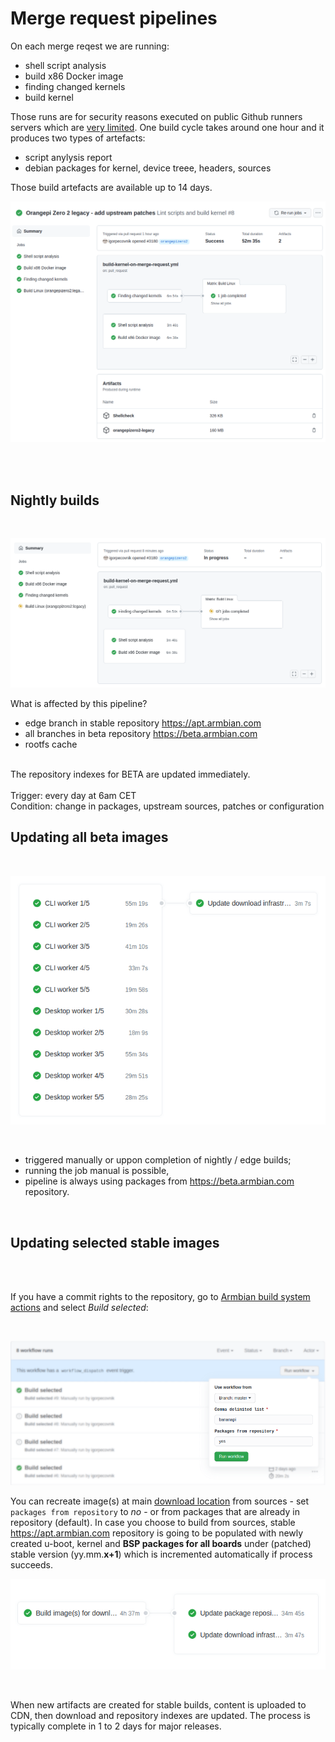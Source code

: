 # Merge request pipelines

On each merge reqest we are running:

- shell script analysis
- build x86 Docker image
- finding changed kernels
- build kernel

Those runs are for security reasons executed on public Github runners servers which are [very limited](https://docs.github.com/en/actions/using-github-hosted-runners/about-github-hosted-runners#supported-runners-and-hardware-resources). One build cycle takes around one hour and it produces two types of artefacts:

- script anylysis report
- debian packages for kernel, device treee, headers, sources

Those build artefacts are available up to 14 days.

![Build](images/mr-pipeline.png)

<br>


<br>

## Nightly builds 

<br>

![Build](images/main-pipeline.png)

What is affected by this pipeline?

- edge branch in stable repository https://apt.armbian.com
- all branches in beta repository https://beta.armbian.com
- rootfs cache
<br>
 The repository indexes for BETA are updated immediately.

<br>
<br>
Trigger: every day at 6am CET
<br>
Condition: change in packages, upstream sources, patches or configuration

## Updating all beta images

<br>

![Updating all beta images](images/betaimages.png)

<br>

- triggered manually or uppon completion of nightly / edge builds;
- running the job manual is possible,
- pipeline is always using packages from https://beta.armbian.com repository.

<br>

## Updating selected stable images
<br>
<br>

If you have a commit rights to the repository, go to [Armbian build system actions](https://github.com/armbian/build/actions) and select *Build selected*:

<br>

![Updating selected stable images](images/build-selected-blured.png)

You can recreate image(s) at main [download location](https://www.armbian.com/download/) from sources - set `packages from repository` to *no* - or from packages that are already in repository (default). In case you choose to build from sources, stable https://apt.armbian.com repository is going to be populated with newly created u-boot, kernel and **BSP packages for all boards** under (patched) stable version (yy.mm.**x+1**) which is incremented automatically if process succeeds.

![kanban screenshot](images/stable-images.png)

<br>

When new artifacts are created for stable builds, content is uploaded to CDN, then download and repository indexes are updated.  The process is typically complete in 1 to 2 days for major releases.
